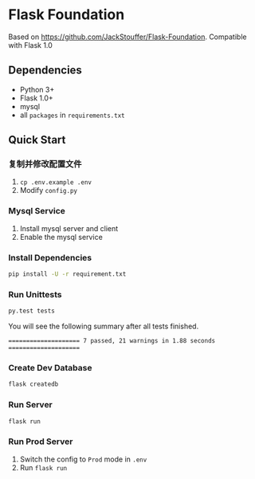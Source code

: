 # Flask Foundation
Based on https://github.com/JackStouffer/Flask-Foundation. Compatible with Flask 1.0

## Dependencies
- Python 3+
- Flask 1.0+
- mysql
- all `packages` in `requirements.txt`

## Quick Start

### 复制并修改配置文件
1. `cp .env.example .env`
2. Modify `config.py`

### Mysql Service
1. Install mysql server and client
2. Enable the mysql service

### Install Dependencies
```bash
pip install -U -r requirement.txt
```

### Run Unittests
```bash
py.test tests 
```
You will see the following summary after all tests finished.
```text
==================== 7 passed, 21 warnings in 1.88 seconds ====================
```
### Create Dev Database
```bash
flask createdb
```

### Run Server
```bash
flask run
```

### Run Prod Server
1. Switch the config to `Prod` mode in `.env`
2. Run `flask run`